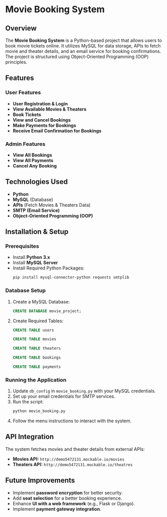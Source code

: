 # Movie Booking System

## Overview
The **Movie Booking System** is a Python-based project that allows users to book movie tickets online. It utilizes MySQL for data storage, APIs to fetch movie and theater details, and an email service for booking confirmations. The project is structured using Object-Oriented Programming (OOP) principles.

## Features
### User Features
- **User Registration & Login**
- **View Available Movies & Theaters**
- **Book Tickets**
- **View and Cancel Bookings**
- **Make Payments for Bookings**
- **Receive Email Confirmation for Bookings**

### Admin Features
- **View All Bookings**
- **View All Payments**
- **Cancel Any Booking**

## Technologies Used
- **Python**
- **MySQL** (Database)
- **APIs** (Fetch Movies & Theaters Data)
- **SMTP (Email Service)**
- **Object-Oriented Programming (OOP)**

## Installation & Setup
### Prerequisites
- Install **Python 3.x**
- Install **MySQL Server**
- Install Required Python Packages:
  ```sh
  pip install mysql-connector-python requests smtplib
  ```

### Database Setup
1. Create a MySQL Database:
   ```sql
   CREATE DATABASE movie_project;
   ```
2. Create Required Tables:
   ```sql
   CREATE TABLE users
   
   CREATE TABLE movies 

   CREATE TABLE theaters 

   CREATE TABLE bookings 

   CREATE TABLE payments 

### Running the Application
1. Update `db_config` in `movie_booking.py` with your MySQL credentials.
2. Set up your email credentials for SMTP services.
3. Run the script:
   ```sh
   python movie_booking.py
   ```
4. Follow the menu instructions to interact with the system.

## API Integration
The system fetches movies and theater details from external APIs:
- **Movies API:** `http://demo5472131.mockable.io/movies`
- **Theaters API:** `http://demo5472131.mockable.io/theatres`

## Future Improvements
- Implement **password encryption** for better security.
- Add **seat selection** for a better booking experience.
- Enhance **UI with a web framework** (e.g., Flask or Django).
- Implement **payment gateway integration**.
